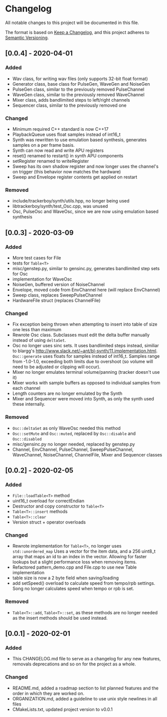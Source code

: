 # Changelog
All notable changes to this project will be documented in this file.

The format is based on [Keep a Changelog](https://keepachangelog.com/en/1.0.0/),
and this project adheres to [Semantic Versioning](https://semver.org/spec/v2.0.0.html).


## [0.0.4] - 2020-04-01
### Added
 - Wav class, for writing wav files (only supports 32-bit float format)
 - Generator class, base class for PulseGen, WaveGen and NoiseGen
 - PulseGen class, similar to the previously removed PulseChannel
 - WaveGen class, similar to the previously removed WaveChannel
 - Mixer class, adds bandlimited steps to left/right channels
 - Sequencer class, similar to the previously removed one
### Changed
 - Minimum required C++ standard is now C++17
 - PlaybackQueue uses float samples instead of int16_t
 - Synth was rewritten to use emulation based synthesis, generates samples on
   a per frame basis.
 - Synth can now read and write APU registers
 - reset() renamed to restart() in synth APU components
 - setRegister renamed to writeRegister
 - Sweep has its own shadow register and now longer uses the channel's on trigger
   (this behavior now matches the hardware)
 - Sweep and Envelope register contents get applied on restart
### Removed
 - include/trackerboy/synth/utils.hpp, no longer being used
 - libtrackerboy/synth/test_Osc.cpp, was unused
 - Osc, PulseOsc and WaveOsc, since we are now using emulation based synthesis

## [0.0.3] - 2020-03-09
### Added
 - More test cases for File
 - tests for `Table<T>`
 - misc/genstep.py, similar to gensinc.py, generates bandlimited step sets for Osc
 - implementation for WaveOsc
 - NoiseGen, buffered version of NoiseChannel
 - Envelope, moved code from EnvChannel here (will replace EnvChannel)
 - Sweep class, replaces SweepPulseChannel
 - HardwareFile struct (replaces ChannelFile)
### Changed
 - Fix exception being thrown when attempting to insert into table of size one less than maximum
 - Rewrote Osc class. Subclasses must edit the delta buffer manually instead of
   using `deltaSet`.
 - Osc no longer uses sinc sets. It uses bandlimited steps instead, similiar to
   blargg's http://www.slack.net/~ant/bl-synth/11.implementation.html. `Osc::generate`
   uses floats for samples instead of int16_t. Samples range from -1.0-1.0, exceeding both
   limits due to overshoot (so volume will need to be adjusted or clipping will occur).
 - Mixer no longer emulates terminal volume/panning (tracker doesn't use it)
 - Mixer works with sample buffers as opposed to individual samples from each channel
 - Length counters are no longer emulated by the Synth
 - Mixer and Sequencer were moved into Synth, as only the synth used these internally.
### Removed
  - `Osc::deltaSet` as only WaveOsc needed this method
  - `Osc::setMute` and `Osc::muted`, replaced by `Osc::disable` and `Osc::disabled`
  - misc/gensinc.py no longer needed, replaced by genstep.py
  - Channel, EnvChannel, PulseChannel, SweepPulseChannel, WaveChannel, NoiseChannel,
    ChannelFile, Mixer and Sequencer classes

## [0.0.2] - 2020-02-05
### Added
 - `File::loadTable<T>` method
 - uint16_t overload for correctEndian
 - Destructor and copy constructor to `Table<T>`
 - `Table<T>::insert` methods
 - `Table<T>::clear`
 - Version struct + operator overloads
### Changed
 - Rewrote implementation for `Table<T>`, no longer uses `std::unordered_map`
   Uses a vector for the item data, and a 256 uint8_t array that maps an id
   to an index in the vector. Allowing for faster lookups but a slight
   performance loss when removing items.
 - Refactored pattern_demo.cpp and File.cpp to use new Table implementation
 - table size is now a 2 byte field when saving/loading
 - add setSpeed() overload to calculate speed from tempo/rpb settings. Song
   no longer calculates speed when tempo or rpb is set.
### Removed
 - `Table<T>::add`, `Table<T>::set`, as these methods are no longer needed as the
   insert methods should be used instead.

## [0.0.1] - 2020-02-01
### Added
 - This CHANGELOG.md file to serve as a changelog for any new features, removals
   deprecations and so on for the project as a whole.
### Changed
 - README.md, added a roadmap section to list planned features and the order
   in which they are worked on.
 - ORGANIZATION.md, added a guideline to use unix style newlines in all files
 - CMakeLists.txt, updated project version to v0.0.1
